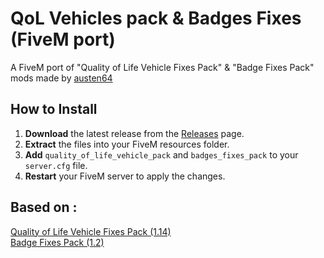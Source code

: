 # QoL Vehicles pack & Badges Fixes (FiveM port)
 A FiveM port of "Quality of Life Vehicle Fixes Pack" & "Badge Fixes Pack" mods made by [austen64](https://gta5-mods.com/users/austen64)  <br/>

## How to Install
1. **Download** the latest release from the [Releases](https://github.com/Weilher420/QoL_Vehicles_Pack_and_Badges_Fixes_FiveM_Port/releases) page.
2. **Extract** the files into your FiveM resources folder.
3. **Add** `quality_of_life_vehicle_pack` and `badges_fixes_pack` to your `server.cfg` file.
4. **Restart** your FiveM server to apply the changes.

## Based on : <br /> ##
[Quality of Life Vehicle Fixes Pack (1.14)](https://gta5-mods.com/vehicles/quality-of-life-vehicle-pack-replace) <br />
[Badge Fixes Pack (1.2)](https://gta5-mods.com/vehicles/badge-fixes-pack) <br />

